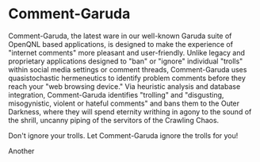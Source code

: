Comment-Garuda
==============

Comment-Garuda, the latest ware in our well-known Garuda suite of OpenQNL based applications, is designed to make the experience of "internet comments" more pleasant and user-friendly. Unlike legacy and proprietary applications designed to "ban" or "ignore" individual "trolls" within social media settings or comment threads, Comment-Garuda uses quasistochastic hermeneutics to identify problem comments before they reach your "web browsing device." Via heuristic analysis and database integration, Comment-Garuda identifies "trolling" and "disgusting, misogynistic, violent or hateful comments" and bans them to the Outer Darkness, where they will spend eternity writhing in agony to the sound of the shrill, uncanny piping of the servitors of the Crawling Chaos. 

Don't ignore your trolls. Let Comment-Garuda ignore the trolls for you!

Another 
